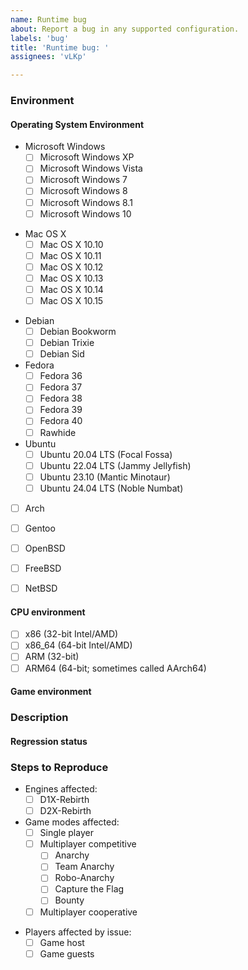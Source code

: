 ```yaml
---
name: Runtime bug
about: Report a bug in any supported configuration.
labels: 'bug'
title: 'Runtime bug: '
assignees: 'vLKp'

---
```


<!--
These instructions are wrapped in comment markers.  Write your answers outside the comment markers.  You may delete the commented text as you go, or leave it in and let the system remove the comments when you submit the issue.

Use this template if a current build crashes at runtime.  If your problem happens at build time, or is a crash, please use the issue template `Failure to build` or the issue template `Runtime crash`, as appropriate.
-->
### Environment

<!--
If you fetched the source from Git and compiled your own build, state the Git commit you used, preferably as the full 40-digit commit hash.  Please do **not** say "HEAD", "current", or similar relative references.  The meaning of relative references can change as contributors publish new code.  The 40-digit commit hash will not change.

If you received a pre-packaged program from someone, describe how others can get the same program.  For publicly linked downloads, the download URL of the program is sufficient.  Please link to the program archive, not to the web page which links to the program archive.

  Good URL: https://www.dxx-rebirth.com/download/dxx/user/afuturepilot/dxx-rebirth_v0.60-weekly-04-14-18-win.zip
  Bad URL: https://www.dxx-rebirth.com/download-dxx-rebirth/
-->

#### Operating System Environment

<!--
State what platform (Microsoft Windows, Mac OS X, or Linux, *BSD) you used.  If you used multiple, list all of them.
-->

<!--
For Windows, if readily available, also state the installed Service Pack.
-->
* Microsoft Windows
  * [ ] Microsoft Windows XP
  * [ ] Microsoft Windows Vista
  * [ ] Microsoft Windows 7
  * [ ] Microsoft Windows 8
  * [ ] Microsoft Windows 8.1
  * [ ] Microsoft Windows 10

<!--
Mac OS X.  Add versions as needed.
-->
* Mac OS X
  * [ ] Mac OS X 10.10
  * [ ] Mac OS X 10.11
  * [ ] Mac OS X 10.12
  * [ ] Mac OS X 10.13
  * [ ] Mac OS X 10.14
  * [ ] Mac OS X 10.15

<!--
* For Linux, give the name of the distribution.
** For distributions with specific releases (Debian, Fedora, Ubuntu), give the name and number of the release.
** For rolling distributions (Arch, Gentoo), describe how recently the system was fully updated.  Reports from out-of-date systems are not rejected.  However, if your issue is known to be fixed by a particular update, the Rebirth maintainers may suggest that update instead of changing Rebirth.

Add versions as needed.
-->

* Debian
  * [ ] Debian Bookworm
  * [ ] Debian Trixie
  * [ ] Debian Sid
* Fedora
  * [ ] Fedora 36
  * [ ] Fedora 37
  * [ ] Fedora 38
  * [ ] Fedora 39
  * [ ] Fedora 40
  * [ ] Rawhide
* Ubuntu
  * [ ] Ubuntu 20.04 LTS (Focal Fossa)
  * [ ] Ubuntu 22.04 LTS (Jammy Jellyfish)
  * [ ] Ubuntu 23.10 (Mantic Minotaur)
  * [ ] Ubuntu 24.04 LTS (Noble Numbat)

* [ ] Arch
* [ ] Gentoo

* [ ] OpenBSD
* [ ] FreeBSD
* [ ] NetBSD

#### CPU environment

<!--
Indicate which CPU families were tested for the issue.  Some bugs are only visible on certain architectures, since other architectures hide the consequences of the mistake.
If unsure, omit this section.  Generally, if you are on an architecture that requires special consideration, you will know your architecture.
-->
* [ ] x86 (32-bit Intel/AMD)
* [ ] x86\_64 (64-bit Intel/AMD)
* [ ] ARM (32-bit)
* [ ] ARM64 (64-bit; sometimes called AArch64)

#### Game environment

<!--
If the issue is specific to a particular mission, give the name of the campaign and the level of the mission within that campaign.  If the campaign is not one of the core assets (`Descent: First Strike`, `Descent 2: Counterstrike`, or `Descent 2: Vertigo`), give a download link to the campaign.

If the issue occurs at some particular place in the level, give a description how to reach that point from the beginning of the level.  Assume that the maintainer can use cheats to acquire keys, skip difficult fights, etc., but that the maintainer is not familiar with the optimal route to get from the start point to the affected location.

Regardless of whether the mission is a builtin campaign or custom campaign, identify the version of the Descent or Descent 2 assets you used.  Some issues have impacted only specific versions of the game data.  The simplest way to identify the asset is to report the size in bytes of `descent.hog` or `descent2.hog`, as appropriate.
-->

### Description

<!--
Describe the issue here.
-->

#### Regression status

<!--
Is the reported problem present in prior releases of Rebirth?  Is it a bug from the original game?

What is the oldest Git commit known to present the problem?  What is the newest Git commit known not to present the problem?  Ideally, the newest unaffected is an immediate parent of the oldest affected.  However, if the reporter lacks the ability to test individual versions (or the time to do so), there may be a range of untested commits for which the affected/unaffected status is unknown.  Reports are not rejected due to a wide range of untested commits.  However, smaller commit ranges are often easier to debug, so better information here improves the chance of a quick resolution.
-->

### Steps to Reproduce

<!--
Provide:
- Expected behavior
- Observed behavior
- Engines affected (D1X-Rebirth, D2X-Rebirth)
- Steps, starting from the main menu, to reach the problem state.  Assume the maintainer can cheat to any level and knows Descent input controls, but is unfamiliar with the particular level.
- If possible, describe the frequency of the problem.  Does it happen every time the steps to reproduce are followed?  If it is intermittent, are there any events correlated with the error?
- If the game produced any error messages, include their text verbatim.  If you paraphrase the message, you will likely be asked to reproduce the error and collect a verbatim copy of the text.
- For in-game problems, indicate whether it happens in single player, multiplayer cooperative, or multiplayer competitive.  If you do not know, state that.  You do not need to check every combination before filing, but please report which combinations you checked and the results you found for those combinations.
-->

* Engines affected:
  * [ ] D1X-Rebirth
  * [ ] D2X-Rebirth

* Game modes affected:
  * [ ] Single player
  * [ ] Multiplayer competitive
    * [ ] Anarchy
    * [ ] Team Anarchy
    * [ ] Robo-Anarchy
    * [ ] Capture the Flag
    * [ ] Bounty
  * [ ] Multiplayer cooperative

<!--
If the issue is only observed in single player, delete this next group.
-->
* Players affected by issue:
  * [ ] Game host
  * [ ] Game guests
